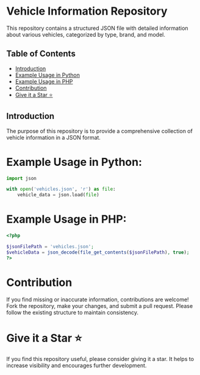 # Vehicle Information Repository

This repository contains a structured JSON file with detailed information about various vehicles, categorized by type, brand, and model.

## Table of Contents
- [Introduction](#introduction)
- [Example Usage in Python](#example-usage-in-python)
- [Example Usage in PHP](#example-usage-in-php)
- [Contribution](#contribution)
- [Give it a Star ⭐](#give-it-a-star-)

## Introduction

The purpose of this repository is to provide a comprehensive collection of vehicle information in a JSON format.

# Example Usage in Python:

```python
import json

with open('vehicles.json', 'r') as file:
    vehicle_data = json.load(file)
```

# Example Usage in PHP:

```php
<?php

$jsonFilePath = 'vehicles.json';
$vehicleData = json_decode(file_get_contents($jsonFilePath), true);
?>
```

# Contribution

If you find missing or inaccurate information, contributions are welcome! Fork the repository, make your changes, and submit a pull request. Please follow the existing structure to maintain consistency.

# Give it a Star ⭐

If you find this repository useful, please consider giving it a star. It helps to increase visibility and encourages further development.
